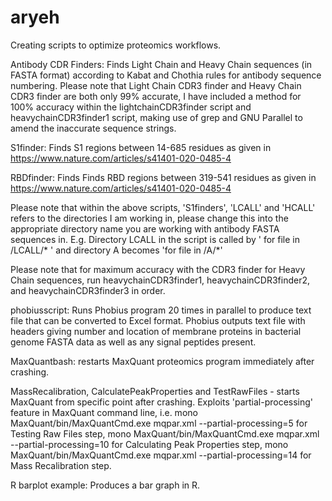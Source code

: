 # aryeh
Creating scripts to optimize proteomics workflows.

Antibody CDR Finders: Finds Light Chain and Heavy Chain sequences (in FASTA format) according to Kabat and Chothia rules for antibody sequence numbering.
Please note that Light Chain CDR3 finder and Heavy Chain CDR3 finder are both only 99% accurate, I have included a method for 100% accuracy within the lightchainCDR3finder script and heavychainCDR3finder1 script, making use of grep and GNU Parallel to amend the inaccurate sequence strings.

S1finder: Finds S1 regions between 14-685 residues as given in https://www.nature.com/articles/s41401-020-0485-4 

RBDfinder: Finds Finds RBD regions between 319-541 residues as given in https://www.nature.com/articles/s41401-020-0485-4 

Please note that within the above scripts, 'S1finders', 'LCALL' and 'HCALL' refers to the directories I am working in, please change this into the appropriate directory name you are working with antibody FASTA sequences in. E.g. Directory LCALL in the script is called by ' for file in /LCALL/* ' and directory A becomes 'for file in /A/*'

Please note that for maximum accuracy with the CDR3 finder for Heavy Chain sequences, run heavychainCDR3finder1, heavychainCDR3finder2, and heavychainCDR3finder3 in order.

phobiusscript: Runs Phobius program 20 times in parallel to produce text file that can be converted to Excel format. Phobius outputs text file with headers giving number and location of membrane proteins in bacterial genome FASTA data as well as any signal peptides present.

MaxQuantbash: restarts MaxQuant proteomics program immediately after crashing. 

MassRecalibration, CalculatePeakProperties and TestRawFiles - starts MaxQuant from specific point after crashing. Exploits 'partial-processing' feature in MaxQuant command line, i.e. 
mono MaxQuant/bin/MaxQuantCmd.exe mqpar.xml --partial-processing=5 for Testing Raw Files step, 
mono MaxQuant/bin/MaxQuantCmd.exe mqpar.xml --partial-processing=10 for Calculating Peak Properties step, 
mono MaxQuant/bin/MaxQuantCmd.exe mqpar.xml --partial-processing=14 for Mass Recalibration step.


R barplot example: Produces a bar graph in R.
